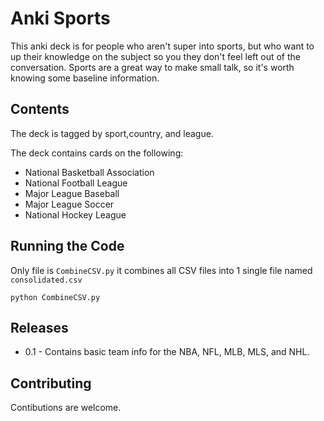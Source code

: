 # Anki Sports

This anki deck is for people who aren't super into sports, but who want to up their knowledge on the subject so you they don't feel left out of the conversation. Sports are a great way to make small talk, so it's worth knowing some baseline information. 

## Contents

The deck is tagged by sport,country, and league.

The deck contains cards on the following:
* National Basketball Association
* National Football League
* Major League Baseball
* Major League Soccer
* National Hockey League

## Running the Code
Only file is `CombineCSV.py` it combines all CSV files into 1 single file named `consolidated.csv`

```
python CombineCSV.py
```

## Releases
* 0.1 - Contains basic team info for the NBA, NFL, MLB, MLS, and NHL.

## Contributing
Contibutions are welcome. 

